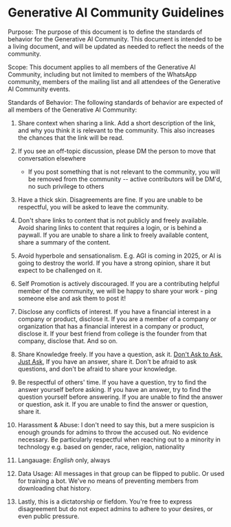 # Generative AI Community Guidelines

Purpose: The purpose of this document is to define the standards of behavior for the Generative AI Community. This document is intended to be a living document, and will be updated as needed to reflect the needs of the community.

Scope: This document applies to all members of the Generative AI Community, including but not limited to members of the WhatsApp community, members of the mailing list and all attendees of the Generative AI Community events.

Standards of Behavior: The following standards of behavior are expected of all members of the Generative AI Community:

1. Share context when sharing a link. Add a short description of the link, and why you think it is relevant to the community. This also increases the chances that the link will be read.

1. If you see an off-topic discussion, please DM the person to move that conversation elsewhere
   - If you post something that is not relevant to the community, you will be removed from the community -- active contributors will be DM'd, no such privilege to others

1. Have a thick skin. Disagreements are fine. If you are unable to be respectful, you will be asked to leave the community.

1. Don't share links to content that is not publicly and freely available. Avoid sharing links to content that requires a login, or is behind a paywall. If you are unable to share a link to freely available content, share a summary of the content.

1. Avoid hyperbole and sensationalism. E.g. AGI is coming in 2025, or AI is going to destroy the world. If you have a strong opinion, share it but expect to be challenged on it.

1. Self Promotion is actively discouraged. If you are a contributing helpful member of the community, we will be happy to share your work - ping someone else and ask them to post it!

1. Disclose any conflicts of interest. If you have a financial interest in a company or product, disclose it. If you are a member of a company or organization that has a financial interest in a company or product, disclose it. If your best friend from college is the founder from that company, disclose that. And so on.

1. Share Knowledge freely. If you have a question, ask it. [Don't Ask to Ask, Just Ask](https://dontasktoask.com/), If you have an answer, share it. Don't be afraid to ask questions, and don't be afraid to share your knowledge.

1. Be respectful of others' time. If you have a question, try to find the answer yourself before asking. If you have an answer, try to find the question yourself before answering. If you are unable to find the answer or question, ask it. If you are unable to find the answer or question, share it.

1. Harassment & Abuse: I don't need to say this, but a mere suspicion is enough grounds for admins to throw the accused out. No evidence necessary. Be particularly respectful when reaching out to a minority in technology e.g. based on gender, race, religion, nationality

1. Langauage: _English_ only, always

1. Data Usage: All messages in that group can be flipped to public. Or used for training a bot. We've no means of preventing members from downloading chat history. 

1. Lastly, this is a dictatorship or fiefdom. You're free to express disagreement but do not expect admins to adhere to your desires, or even public pressure.
